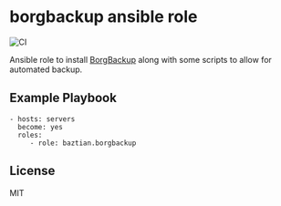 borgbackup ansible role
=======================

![CI](https://github.com/baztian/ansible-borgbackup/workflows/CI/badge.svg)

Ansible role to install [BorgBackup](https://www.borgbackup.org/) along with some scripts to allow for automated backup.

Example Playbook
----------------

    - hosts: servers
      become: yes
      roles:
         - role: baztian.borgbackup

License
-------

MIT
